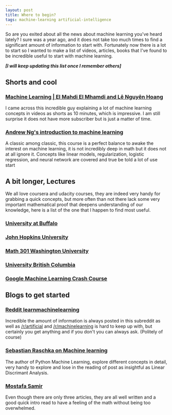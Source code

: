 ```yaml
---
layout: post
title: Where to begin?
tags: machine-learning artificial-intelligence
---
```


So are you exited about all the news about machine learning you've heard lately? I sure was a year ago, and it does not take too much times to find a significant amount of information to start with. Fortunately now there is a lot to start so I wanted to make a list of videos, articles, books that I've found to be incredible useful to start with machine learning.

***[I will keep updating this list once I remember others]***

## Shorts and cool

### [Machine Learning | El Mahdi El Mhamdi and Lê Nguyên Hoang](https://www.youtube.com/playlist?list=PLie7a1OUTSagZB9mFZnVBgsNfBtcUGJWB)

I came across this incredible guy explaining a lot of machine learning concepts in videos as shorts as 10 minutes, which is impressive. I am still surprise it does not have more subscriber but is just a matter of time.


### [Andrew Ng's introduction to machine learning](https://www.coursera.org/learn/machine-learning)

A classic among classic, this course is a perfect balance to awake the interest on machine learning, it is not incredibly deep in math but it does not at all ignore it. Concepts like linear models, regularization, logistic regression, and neural network are covered and true be told a lot of use start

## A bit longer, Lectures

We all love coursera and udacity courses, they are indeed very handy for grabbing a quick concepts, but more often than not there lack some very important mathematical proof that deepens understanding of our knowledge, here is a list of the one that I happen to find most useful.

### [University at Buffalo](https://www.youtube.com/channel/UCoUn7RjAcf70P3D-QfmMu9Q/videos)

### [John Hopkins University](https://www.youtube.com/channel/UCsktEryM0y0WqtXIMjnHcZA/videos)

### [Math 301 Washington University](https://www.youtube.com/channel/UCEirPnFv_2QbvzrM67SnKPA/videos)

### [University British Columbia](https://www.youtube.com/user/ProfNandoDF/videos)

### [Google Machine Learning Crash Course](https://developers.google.com/machine-learning/crash-course/ml-intro)


## Blogs to get started


### [Reddit learnmachinelearning](https://www.reddit.com/r/learnmachinelearning/)
Incredible the amount of information is always posted in this subreddit as well as [/r/artificial](https://www.reddit.com/r/artificial/) and [/r/machinelearning](https://www.reddit.com/r/machinelearning/) is hard to keep up with, but certainly you get anything and if you don't you can always ask. (Politely of course)

### [Sebastian Raschka on Machine learning](https://sebastianraschka.com/)
The author of Python Machine Learning, explore different concepts in detail, very handy to explore and lose in the reading of post as insightful as Linear Discrimant Analysis.

### [Mostafa Samir](https://mostafa-samir.github.io/)

Even though there are only three articles, they are all well written and a good quick intro read to have a feeling of the math without being too overwhelmed.
